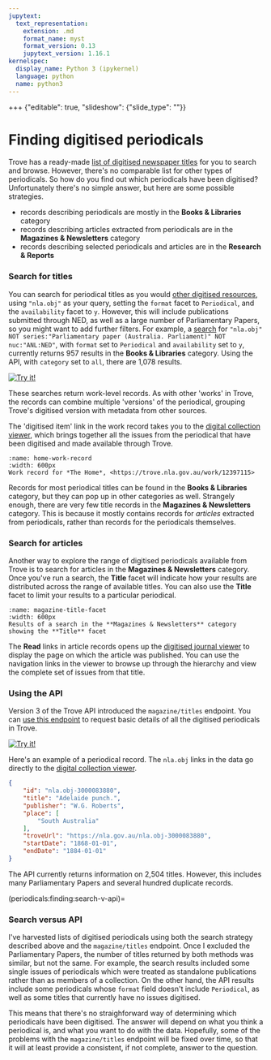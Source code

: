 ```yaml
---
jupytext:
  text_representation:
    extension: .md
    format_name: myst
    format_version: 0.13
    jupytext_version: 1.16.1
kernelspec:
  display_name: Python 3 (ipykernel)
  language: python
  name: python3
---
```


+++ {"editable": true, "slideshow": {"slide_type": ""}}

# Finding digitised periodicals

Trove has a ready-made [list of digitised newspaper titles](https://trove.nla.gov.au/newspaper/about) for you to search and browse. However, there's no comparable list for other types of periodicals. So how do you find out which periodicals have been digitised? Unfortunately there's no simple answer, but here are some possible strategies.

- records describing periodicals are mostly in the **Books & Libraries** category
- records describing articles extracted from periodicals are in the **Magazines & Newsletters** category
- records describing selected periodicals and articles are in the **Research & Reports**

### Search for titles

You can search for periodical titles as you would [other digitised resources](/understanding-search/finding-digitised-content), using `"nla.obj"` as your query, setting the `format` facet to `Periodical`, and the `availability` facet to `y`. However, this will include publications submitted through NED, as well as a large number of Parliamentary Papers, so you might want to add further filters. For example, a [search](https://trove.nla.gov.au/search/category/books?keyword=%22nla.obj%22%20NOT%20series%3A%22Parliamentary%20paper%20%28Australia.%20Parliament%29%22%20NOT%20nuc%3A%22ANL%3ANED%22&l-availability=y&l-format=Periodical) for `"nla.obj" NOT series:"Parliamentary paper (Australia. Parliament)" NOT nuc:"ANL:NED"`, with `format` set to `Periodical` and `availability` set to `y`, currently returns 957 results in the **Books & Libraries** category. Using the API, with `category` set to `all`, there are 1,078 results.

[![Try it!](https://troveconsole.herokuapp.com/static/img/try-trove-api-console.svg)](https://troveconsole.herokuapp.com/v3/?url=https%3A%2F%2Fapi.trove.nla.gov.au%2Fv3%2Fresult%3Fq%3D%22nla.obj%22+NOT+series%3A%22Parliamentary+paper+%28Australia.+Parliament%29%22+NOT+nuc%3A%22ANL%3ANED%22%26category%3Dall%26l-format%3DPeriodical%26l-availability%3Dy%26encoding%3Djson%26bulkHarvest%3Dtrue&comment=)

These searches return work-level records. As with other 'works' in Trove, the records can combine multiple 'versions' of the periodical, grouping Trove's digitised version with metadata from other sources.

The 'digitised item' link in the work record takes you to the [digital collection viewer](interfaces:digitised-collection-viewer), which brings together all the issues from the periodical that have been digitised and made available through Trove. 

```{figure} /images/home-work-record.png
:name: home-work-record
:width: 600px
Work record for *The Home*, <https://trove.nla.gov.au/work/12397115>
```

Records for most periodical titles can be found in the **Books & Libraries** category, but they can pop up in other categories as well. Strangely enough, there are very few title records in the **Magazines & Newsletters** category. This is because it mostly contains records for *articles* extracted from periodicals, rather than records for the periodicals themselves.

### Search for articles

Another way to explore the range of digitised periodicals available from Trove is to search for articles in the **Magazines & Newsletters** category. Once you've run a search, the **Title** facet will indicate how your results are distributed across the range of available titles. You can also use the **Title** facet to limit your results to a particular periodical.

```{figure} /images/magazine-title-facet.png
:name: magazine-title-facet
:width: 600px
Results of a search in the **Magazines & Newsletters** category showing the **Title** facet
```

The **Read** links in article records opens up the [digitised journal viewer](interfaces:digitised-journal-viewer) to display the page on which the article was published. You can use the navigation links in the viewer to browse up through the hierarchy and view the complete set of issues from that title.

### Using the API

Version 3 of the Trove API introduced the `magazine/titles` endpoint. You can [use this endpoint](digitised:periodicals:data:titles-api) to request basic details of all the digitised periodicals in Trove.

[![Try it!](https://troveconsole.herokuapp.com/static/img/try-trove-api-console.svg)](https://troveconsole.herokuapp.com/v3/?url=https%3A//api.trove.nla.gov.au/v3/magazine/titles%3Fencoding%3Djson&comment=)

Here's an example of a periodical record. The `nla.obj` links in the data go directly to the [digital collection viewer](interfaces:digitised-collection-viewer).

```json
{
    "id": "nla.obj-3000083880",
    "title": "Adelaide punch.",
    "publisher": "W.G. Roberts",
    "place": [
        "South Australia"
    ],
    "troveUrl": "https://nla.gov.au/nla.obj-3000083880",
    "startDate": "1868-01-01",
    "endDate": "1884-01-01"
}
```

The API currently returns information on 2,504 titles. However, this includes many Parliamentary Papers and several hundred duplicate records.

(periodicals:finding:search-v-api)=
### Search versus API

I've harvested lists of digitised periodicals using both the search strategy described above and the `magazine/titles` endpoint. Once I excluded the Parliamentary Papers, the number of titles returned by both methods was similar, but not the same. For example, the search results included some single issues of periodicals which were treated as standalone publications rather than as members of a collection. On the other hand, the API results include some periodicals whose `format` field doesn't include `Periodical`, as well as some titles that currently have no issues digitised.

This means that there's no straighforward way of determining which periodicals have been digitised. The answer will depend on what you think a periodical is, and what you want to do with the data. Hopefully, some of the problems with the `magazine/titles` endpoint will be fixed over time, so that it will at least provide a consistent, if not complete, answer to the question.
